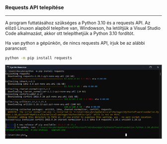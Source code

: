 ### Requests API telepítése
--------------------------

A program futtatásához szükséges a Python 3.10 és a requests API.
Az előző Linuxon alapból telepítve van, Windowson, ha letöltjük a Visual Studio Code alkalmazást, akkor ott telepíthetjük a Python 3.10 fordítót.

Ha van python a gépünkön, de nincs requests API, írjuk be az alábbi parancsot:

```bash
python -m pip install requests
```

![Konzolos letöltés](./media/requestletoltes.png)